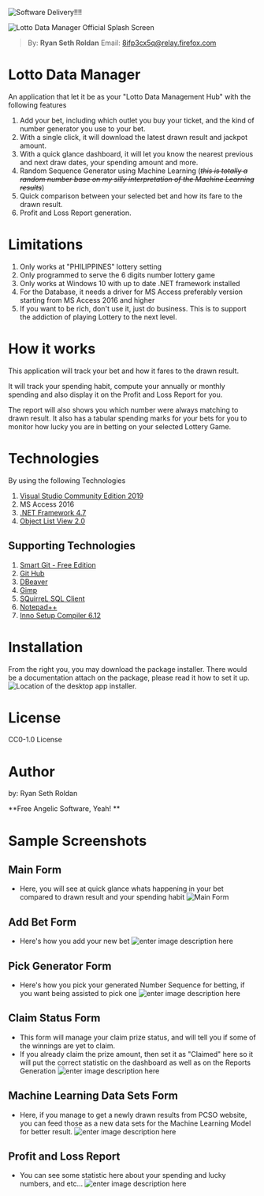 
![Software Delivery!!!!](https://i.imgur.com/FfHru3i.png)

![Lotto Data Manager Official Splash Screen](https://i.imgur.com/XeQ8h9O.png)
> By: **Ryan Seth Roldan**
> Email: 8ifp3cx5q@relay.firefox.com


# Lotto Data Manager
An application that let it be as your "Lotto Data Management Hub" with the following features
1. Add your bet, including which outlet you buy your ticket, and the kind of number generator you use to your bet.
2. With a single click, it will download the latest drawn result and jackpot amount.
3. With a quick glance dashboard, it will let you know the nearest previous and next draw dates, your spending amount and more.
4. Random Sequence Generator using Machine Learning (*~~this is totally a random number base on my silly interpretation of the Machine Learning results~~*)
5. Quick comparison between your selected bet and how its fare to the drawn result.
6. Profit and Loss Report generation. 

# Limitations
1. Only works at "PHILIPPINES" lottery setting
2. Only programmed to serve the 6 digits number lottery game
3. Only works at Windows 10 with up to date .NET framework installed
4. For the Database, it needs a driver for MS Access preferably version starting from MS Access 2016 and higher
5. If you want to be rich, don't use it, just do business. This is to support the addiction of playing Lottery to the next level.

# How it works
This application will track your bet and how it fares to the drawn result.

It will track your spending habit, compute your annually or monthly spending and also display it on the Profit and Loss Report for you.
 
The report will also shows you which number were always matching to drawn result. It also has a tabular spending marks for your bets for you to monitor how lucky you are in betting on your selected Lottery Game.

# Technologies
By using the following Technologies
1. [Visual Studio Community Edition 2019](https://visualstudio.microsoft.com/downloads/)
2. MS Access 2016
3. [.NET Framework 4.7](https://dotnet.microsoft.com/download/dotnet-framework/net47)
4. [Object List View 2.0](http://objectlistview.sourceforge.net/cs/index.html)

## Supporting Technologies
1. [Smart Git - Free Edition](https://www.syntevo.com/smartgit/)
2. [Git Hub](https://github.com/)
3. [DBeaver](https://dbeaver.io/)
4. [Gimp](https://www.gimp.org/)
5. [SQuirreL SQL Client](http://squirrel-sql.sourceforge.net/)
6. [Notepad++](https://notepad-plus-plus.org/downloads/)
7. [Inno Setup Compiler 6.12](https://jrsoftware.org/isinfo.php)


# Installation
From the right you, you may download the package installer.
There would be a documentation attach on the package, please read it how to set it up.
![Location of the desktop app installer.](https://i.imgur.com/pm95OwT.png)

# License
CC0-1.0 License

# Author
by: Ryan Seth Roldan

**Free Angelic Software, Yeah! **

# Sample Screenshots
## Main Form
- Here, you will see at quick glance whats happening in your bet compared to drawn result and your spending habit
![Main Form](https://imgur.com/7ssPUvl.png)
## Add Bet Form
- Here's how you add your new bet
![enter image description here](https://i.imgur.com/MNUOBuC.png)
## Pick Generator Form
- Here's how you pick your generated Number Sequence for betting, if you want being assisted to pick one
![enter image description here](https://i.imgur.com/uAyl1nI.png)
## Claim Status Form
- This form will manage your claim prize status, and will tell you if some of the winnings are yet to claim.
- If you already claim the prize amount, then set it as "Claimed" here so it will put the correct statistic on the dashboard as well as on the Reports Generation
![enter image description here](https://i.imgur.com/FFowDYP.png)
## Machine Learning Data Sets Form
- Here, if you manage to get a newly drawn results from PCSO website, you can feed those as a new data sets for the Machine Learning Model for better result.
![enter image description here](https://i.imgur.com/XxBtVIy.png)
## Profit and Loss Report
- You can see some statistic here about your spending and lucky numbers, and etc...
![enter image description here](https://i.imgur.com/F2aInft.png)

